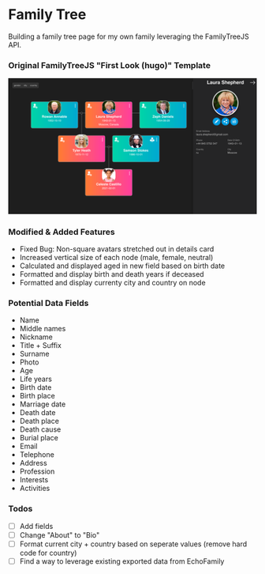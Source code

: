 # Family Tree

Building a family tree page for my own family leveraging the FamilyTreeJS API.

### Original FamilyTreeJS "First Look (hugo)" Template

![App Screenshot](https://github.com/VinceEmond/family-tree/blob/main/public/preview.png?raw=true)

### Modified & Added Features

<ul>
  <li>Fixed Bug: Non-square avatars stretched out in details card</li>
  <li>Increased vertical size of each node (male, female, neutral)</li>
  <li>Calculated and displayed aged in new field based on birth date</li>
  <li>Formatted and display birth and death years if deceased</li>
  <li>Formatted and display currenty city and country on node</li>
</ul>

### Potential Data Fields

- Name
- Middle names
- Nickname
- Title + Suffix
- Surname
- Photo
- Age
- Life years
- Birth date
- Birth place
- Marriage date
- Death date
- Death place
- Death cause
- Burial place
- Email
- Telephone
- Address
- Profession
- Interests
- Activities

### Todos

- [ ] Add fields
- [ ] Change "About" to "Bio"
- [ ] Format current city + country based on seperate values (remove hard code for country)
- [ ] Find a way to leverage existing exported data from EchoFamily
